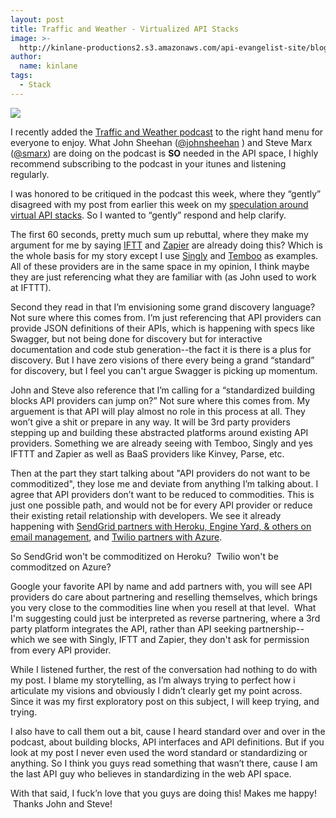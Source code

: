 ```yaml
---
layout: post
title: Traffic and Weather - Virtualized API Stacks
image: >-
  http://kinlane-productions2.s3.amazonaws.com/api-evangelist-site/blog/Traffic-and-Weather.png
author:
  name: kinlane
tags:
  - Stack
---
```

[![](https://s3.amazonaws.com/kinlane-productions2/api-evangelist/traffic-and-weather/Traffic-and-Weather.png)](http://trafficandweather.io/)

I recently added the [Traffic and Weather podcast](http://trafficandweather.io/) to the right hand menu for everyone to enjoy. What John Sheehan ([@johnsheehan](http://twitter.com/johnsheehan) ) and Steve Marx ([@smarx](http://twitter.com/smarx)) are doing on the podcast is **SO** needed in the API space, I highly recommend subscribing to the podcast in your itunes and listening regularly.

I was honored to be critiqued in the podcast this week, where they “gently” disagreed with my post from earlier this week on my [speculation around virtual API stacks](/2013/01/28/virtualized-api-stacks/ "virtualized API stacks"). So I wanted to “gently” respond and help clarify.

The first 60 seconds, pretty much sum up rebuttal, where they make my argument for me by saying [IFTT](http://ifttt.com) and [Zapier](http://zapier.com) are already doing this? Which is the whole basis for my story except I use [Singly](http://singly.com "Singly") and [Temboo](http://temboo.com) as examples. All of these providers are in the same space in my opinion, I think maybe they are just referencing what they are familiar with (as John used to work at IFTTT).

Second they read in that I’m envisioning some grand discovery language? Not sure where this comes from. I’m just referencing that API providers can provide JSON definitions of their APIs, which is happening with specs like Swagger, but not being done for discovery but for interactive documentation and code stub generation--the fact it is there is a plus for discovery. But I have zero visions of there every being a grand “standard” for discovery, but I feel you can't argue Swagger is picking up momentum.

John and Steve also reference that I’m calling for a “standardized building blocks API providers can jump on?” Not sure where this comes from. My arguement is that API will play almost no role in this process at all. They won’t give a shit or prepare in any way. It will be 3rd party providers stepping up and building these abstracted platforms around existing API providers. Something we are already seeing with Temboo, Singly and yes IFTTT and Zapier as well as BaaS providers like Kinvey, Parse, etc.

Then at the part they start talking about "API providers do not want to be commoditized", they lose me and deviate from anything I’m talking about. I agree that API providers don’t want to be reduced to commodities. This is just one possible path, and would not be for every API provider or reduce their existing retail relationship with developers. We see it already happening with [SendGrid partners with Heroku, Engine Yard, & others on email management](http://venturebeat.com/2012/07/25/sendgrid-partners-heroku-engine-yard-cloudbees/), and [Twilio partners with Azure](http://www.geekwire.com/2012/twilio-partners-windows-azure/).

So SendGrid won't be commoditized on Heroku?  Twilio won't be commoditzed on Azure?

Google your favorite API by name and add partners with, you will see API providers do care about partnering and reselling themselves, which brings you very close to the commodities line when you resell at that level.  What I'm suggesting could just be interpreted as reverse partnering, where a 3rd party platform integrates the API, rather than API seeking partnership--which we see with Singly, IFTT and Zapier, they don't ask for permission from every API provider.

While I listened further, the rest of the conversation had nothing to do with my post. I blame my storytelling, as I’m always trying to perfect how i articulate my visions and obviously I didn’t clearly get my point across. Since it was my first exploratory post on this subject, I will keep trying, and trying. 

I also have to call them out a bit, cause I heard standard over and over in the podcast, about building blocks, API interfaces and API definitions. But if you look at my post I never even used the word standard or standardizing or anything. So I think you guys read something that wasn’t there, cause I am the last API guy who believes in standardizing in the web API space.

With that said, I fuck’n love that you guys are doing this! Makes me happy!  Thanks John and Steve!